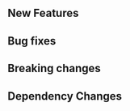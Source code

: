 <!-- Please put your changes into the appropriate category (or categories) below. -->

## New Features

## Bug fixes

## Breaking changes

## Dependency Changes 

